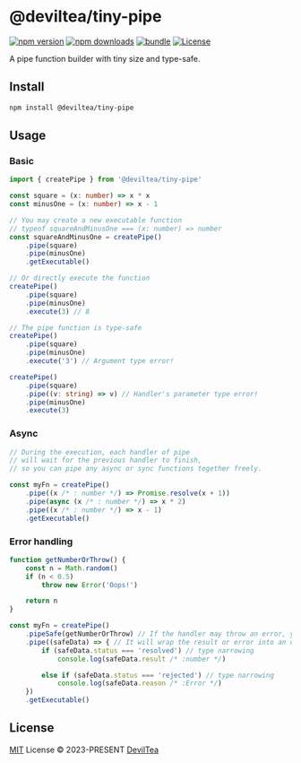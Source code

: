 # @deviltea/tiny-pipe

[![npm version][npm-version-src]][npm-version-href]
[![npm downloads][npm-downloads-src]][npm-downloads-href]
[![bundle][bundle-src]][bundle-href]
[![License][license-src]][license-href]

A pipe function builder with tiny size and type-safe.

## Install

```sh
npm install @deviltea/tiny-pipe
```

## Usage

### Basic
```ts
import { createPipe } from '@deviltea/tiny-pipe'

const square = (x: number) => x * x
const minusOne = (x: number) => x - 1

// You may create a new executable function
// typeof squareAndMinusOne === (x: number) => number
const squareAndMinusOne = createPipe()
	.pipe(square)
	.pipe(minusOne)
	.getExecutable()

// Or directly execute the function
createPipe()
	.pipe(square)
	.pipe(minusOne)
	.execute(3) // 8

// The pipe function is type-safe
createPipe()
	.pipe(square)
	.pipe(minusOne)
	.execute('3') // Argument type error!

createPipe()
	.pipe(square)
	.pipe((v: string) => v) // Handler's parameter type error!
	.pipe(minusOne)
	.execute(3)
```

### Async
```ts
// During the execution, each handler of pipe
// will wait for the previous handler to finish,
// so you can pipe any async or sync functions together freely.

const myFn = createPipe()
	.pipe((x /* : number */) => Promise.resolve(x + 1))
	.pipe(async (x /* : number */) => x * 2)
	.pipe((x /* : number */) => x - 1)
	.getExecutable()
```

### Error handling
```ts
function getNumberOrThrow() {
	const n = Math.random()
	if (n < 0.5)
		throw new Error('Oops!')

	return n
}

const myFn = createPipe()
	.pipeSafe(getNumberOrThrow) // If the handler may throw an error, you can use `pipeSafe` to wrap it.
	.pipe((safeData) => { // It will wrap the result or error into an object. Do not destruct it to let type narrowing work.
		if (safeData.status === 'resolved') // type narrowing
			console.log(safeData.result /* :number */)

		else if (safeData.status === 'rejected') // type narrowing
			console.log(safeData.reason /* :Error */)
	})
	.getExecutable()
```

## License

[MIT](./LICENSE) License © 2023-PRESENT [DevilTea](https://github.com/DevilTea)

<!-- Badges -->

[npm-version-src]: https://img.shields.io/npm/v/@deviltea/tiny-pipe?style=flat&colorA=080f12&colorB=1fa669
[npm-version-href]: https://npmjs.com/package/@deviltea/tiny-pipe
[npm-downloads-src]: https://img.shields.io/npm/dm/@deviltea/tiny-pipe?style=flat&colorA=080f12&colorB=1fa669
[npm-downloads-href]: https://npmjs.com/package/@deviltea/tiny-pipe
[bundle-src]: https://img.shields.io/bundlephobia/minzip/@deviltea/tiny-pipe?style=flat&colorA=080f12&colorB=1fa669&label=minzip
[bundle-href]: https://bundlephobia.com/result?p=@deviltea/tiny-pipe
[license-src]: https://img.shields.io/github/license/DevilTea/tiny-pipe.svg?style=flat&colorA=080f12&colorB=1fa669
[license-href]: https://github.com/DevilTea/tiny-pipe/blob/main/LICENSE

